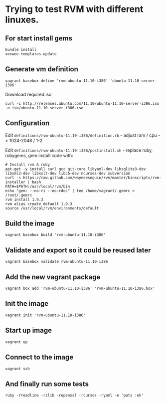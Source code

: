 # Trying to test RVM with different linuxes.

## For start install gems

    bundle install
    veewee-templates-update

## Generate vm definition

    vagrant basebox define 'rvm-ubuntu-11.10-i386' 'ubuntu-11.10-server-i386'

Download required iso

    curl -L http://releases.ubuntu.com/11.10/ubuntu-11.10-server-i386.iso -o iso/ubuntu-11.10-server-i386.iso

## Configuration

Edit `definitions/rvm-ubuntu-11.10-i386/definition.rb` - adjust ram / cpu -> 1024-2048 / 1-2

Edit `definitions/rvm-ubuntu-11.10-i386/postinstall.sh` - replace ruby, rubygems, gem install code with:

    # Install rvm & ruby
    apt-get -y install curl gcc git-core libyaml-dev libsqlite3-dev libxml2-dev libxslt-dev libc6-dev ncurses-dev subversion
    curl -s https://raw.github.com/wayneeseguin/rvm/master/binscripts/rvm-installer | bash
    PATH=$PATH:/usr/local/rvm/bin
    echo "gem: --no-ri --no-rdoc" | tee /home/vagrant/.gemrc > /root/.gemrc
    rvm install 1.9.3
    rvm alias create default 1.9.3
    source /usr/local/rvm/environments/default

## Build the image

    vagrant basebox build 'rvm-ubuntu-11.10-i386'

## Validate and export so it could be reused later

    vagrant basebox validate rvm-ubuntu-11.10-i386

## Add the new vagrant package

    vagrant box add 'rvm-ubuntu-11.10-i386' 'rvm-ubuntu-11.10-i386.box'

## Init the image

    vagrant init 'rvm-ubuntu-11.10-i386'

## Start up image

    vagrant up

## Connect to the image

    vagrant ssh

## And finally run some tests

    ruby -rreadline -rzlib -ropenssl -rcurses -ryaml -e 'puts :ok'
